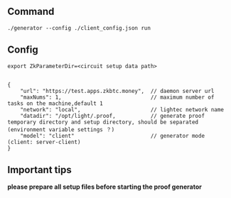 ## Command

    ./generator --config ./client_config.json run

## Config

    export ZkParameterDir=<circuit setup data path>


    {
        "url": "https://test.apps.zkbtc.money",  // daemon server url
        "maxNums": 1,                            // maximum number of tasks on the machine,default 1
        "network": "local",                      // lightec network name
        "datadir": "/opt/light/.proof,           // generate proof temporary directory and setup directory, should be separated (environment variable settings ？)
        "model": "client"                        // generator mode (client: server-client)
    }

## Important tips
**please prepare all setup files before starting the proof generator**